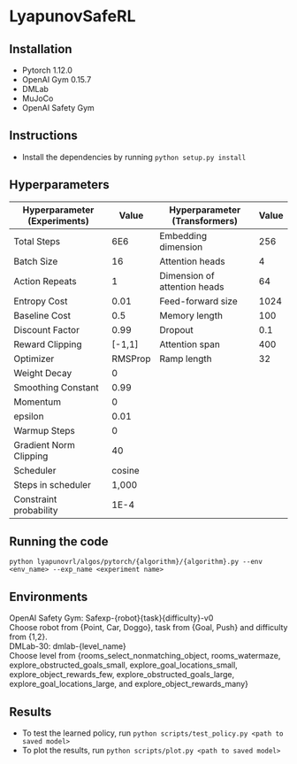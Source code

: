 # LyapunovSafeRL

## Installation
- Pytorch 1.12.0
- OpenAI Gym 0.15.7
- DMLab
- MuJoCo
- OpenAI Safety Gym
## Instructions
- Install the dependencies by running `python setup.py install`
## Hyperparameters
| Hyperparameter (Experiments) | Value | Hyperparameter (Transformers) | Value |
| ----------- | ----------- | ----------- | ----------- |
| Total Steps |  6E6 | Embedding dimension | 256 |
| Batch Size | 16  | Attention heads | 4 |
| Action Repeats | 1  | Dimension of attention heads | 64 |
| Entropy Cost | 0.01  | Feed-forward size | 1024| 
| Baseline Cost | 0.5  | Memory length | 100 |
| Discount Factor | 0.99  | Dropout | 0.1 |
| Reward Clipping | [-1,1]  | Attention span | 400 |
| Optimizer | RMSProp  | Ramp length | 32 |
| Weight Decay | 0  |  |  |
| Smoothing Constant | 0.99  |  |  |
| Momentum | 0  |  |  |
| epsilon | 0.01  |  |  |
| Warmup Steps | 0  |  |  |
| Gradient Norm Clipping | 40  |  |  |
| Scheduler | cosine  |  |  |
| Steps in scheduler | 1,000  |  |  |
| Constraint probability | 1E-4 |  |  |

## Running the code
`python lyapunovrl/algos/pytorch/{algorithm}/{algorithm}.py --env <env_name> --exp_name <experiment name>`
## Environments
OpenAI Safety Gym: Safexp-{robot}{task}{difficulty}-v0     
Choose robot from {Point, Car, Doggo}, task from {Goal, Push} and difficulty from {1,2}.     
DMLab-30: dmlab-{level_name}     
Choose level from {rooms_select_nonmatching_object, rooms_watermaze, explore_obstructed_goals_small, explore_goal_locations_small, explore_object_rewards_few, explore_obstructed_goals_large, explore_goal_locations_large, and explore_object_rewards_many}
## Results
- To test the learned policy, run `python scripts/test_policy.py <path to saved model>`
- To plot the results, run `python scripts/plot.py <path to saved model>`